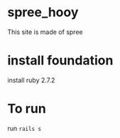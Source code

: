 # spree_hooy
This site is made of spree

# install foundation 

  install ruby 2.7.2
  
# To run 

run `rails s`